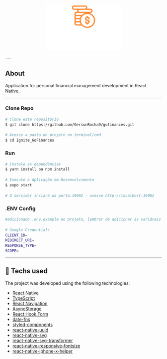 <p align="center">
  <img src="./src/assets/images/logo.svg" width="250" />
</p>
---

## About

Application for personal financial management development in React Native.

---

### Clone Repo

```bash
# Clone este repositório
$ git clone https://github.com/GersonRocha9/gofinances.git

# Acesse a pasta do projeto no terminal/cmd
$ cd Ignite_GoFinances
```

### Run

```bash
# Instale as dependências
$ yarn install ou npm install

# Execute a Aplicação em Desenvolvimento
$ expo start

# O servidor inciará na porta:19002 - acesse http://localhost:19002
```

### .ENV Config

```bash
#adicionado .env.example no projeto, lembrar de adicionar as variáveis de ambiente conforme o exemplo

# Google Credentials
CLIENT_ID=
REDIRECT_URI=
RESPONSE_TYPE=
SCOPE=
```
---

## 🚀 Techs used

The project was developed using the following technologies:

- [React Native](https://reactnative.dev)
- [TypeScript](https://www.typescriptlang.org)
- [React Navigation](https://reactnavigation.org)
- [AsyncStorage](https://react-native-async-storage.github.io/async-storage/docs/install/)
- [React Hook Form](https://react-hook-form.com/get-started)
- [date-fns](https://date-fns.org)
- [styled-components](https://styled-components.com)
- [react-native-uuid](https://www.npmjs.com/package/react-native-uuid)
- [react-native-svg](https://github.com/react-native-svg/react-native-svg)
- [react-native-svg-transformer](https://github.com/kristerkari/react-native-svg-transformer)
- [react-native-responsive-fontsize](https://www.npmjs.com/package/react-native-responsive-fontsize)
- [react-native-iphone-x-helper](https://github.com/ptelad/react-native-iphone-x-helper)